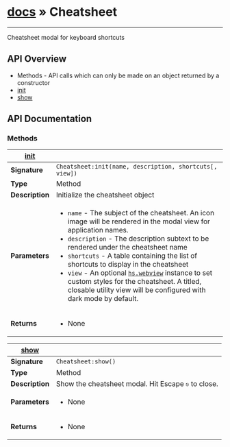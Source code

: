 # [docs](index.md) » Cheatsheet
---

Cheatsheet modal for keyboard shortcuts


## API Overview
* Methods - API calls which can only be made on an object returned by a constructor
 * [init](#init)
 * [show](#show)

## API Documentation

### Methods

| [init](#init)         |                                                                                     |
| --------------------------------------------|-------------------------------------------------------------------------------------|
| **Signature**                               | `Cheatsheet:init(name, description, shortcuts[, view])`                                                                    |
| **Type**                                    | Method                                                                     |
| **Description**                             | Initialize the cheatsheet object                                                                     |
| **Parameters**                              | <ul><li>`name` - The subject of the cheatsheet. An icon image will be rendered in the modal view for application names.</li><li>`description` - The description subtext to be rendered under the cheatsheet name</li><li>`shortcuts` - A table containing the list of shortcuts to display in the cheatsheet</li><li>`view` - An optional [`hs.webview`](https://www.hammerspoon.org/docs/hs.webview.html) instance to set custom styles for the cheatsheet. A titled, closable utility view will be configured with dark mode by default.</li></ul> |
| **Returns**                                 | <ul><li>None</li></ul>          |

| [show](#show)         |                                                                                     |
| --------------------------------------------|-------------------------------------------------------------------------------------|
| **Signature**                               | `Cheatsheet:show()`                                                                    |
| **Type**                                    | Method                                                                     |
| **Description**                             | Show the cheatsheet modal. Hit Escape <kbd>⎋</kbd> to close.                                                                     |
| **Parameters**                              | <ul><li>None</li></ul> |
| **Returns**                                 | <ul><li>None</li></ul>          |

